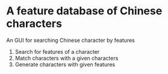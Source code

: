 # A feature database of Chinese characters
An GUI for searching Chinese character by features
1. Search for features of a character
2. Match characters with a given characters
3. Generate characters with given features
